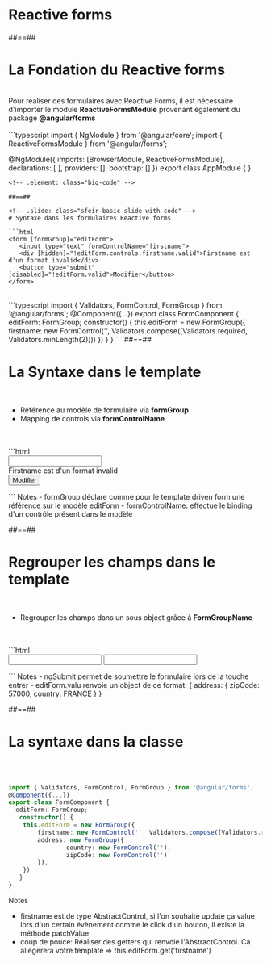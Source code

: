 <!-- .slide: class="sfeir-bg-white-5" -->
# Reactive forms

##==##

<!-- .slide: class="sfeir-basic-slide with-code" -->
# La Fondation du Reactive forms
<br>
Pour réaliser des formulaires avec Reactive Forms, il est nécessaire d'importer le module <strong>ReactiveFormsModule</strong> provenant également du package <strong>@angular/forms</strong>
<br><br>
```typescript
import { NgModule } from '@angular/core';
import { ReactiveFormsModule } from '@angular/forms';

@NgModule({
  imports: [BrowserModule, ReactiveFormsModule],
  declarations: [ ],
  providers: [],
  bootstrap: []
})
export class AppModule { }
```
<!-- .element: class="big-code" -->

##==##

<!-- .slide: class="sfeir-basic-slide with-code" -->
# Syntaxe dans les formulaires Reactive forms

```html
<form [formGroup]="editForm">
   <input type="text" formControlName="firstname">
   <div [hidden]="!editForm.controls.firstname.valid">Firstname est d'un format invalid</div> 
   <button type="submit" [disabled]="!editForm.valid">Modifier</button>
</form>
```
<!-- .element: class="big-code" -->
<br>
```typescript
import { Validators, FormControl, FormGroup } from '@angular/forms';
@Component({...})
export class FormComponent {
  editForm: FormGroup;
   constructor() {
    this.editForm = new FormGroup({
        firstname: new FormControl('', Validators.compose([Validators.required, Validators.minLength(2)]))
    })
   }
}
```
<!-- .element: class="big-code" -->
##==##

<!-- .slide: class="sfeir-basic-slide with-code" -->
# La Syntaxe dans le template
<br>
<ul>
    <li>Référence au modèle de formulaire via <strong>formGroup</strong></li>
    <li>Mapping de controls via <strong>formControlName</strong></li>
</ul>
<br><br>
```html
<form [formGroup]="editForm">
   <input type="text" formControlName="firstname">
   <div [hidden]="!editForm.controls.firstname.valid">Firstname est d'un format invalid</div> 
   <button type="submit" [disabled]="!editForm.valid">Modifier</button>
</form>
```
<!-- .element: class="big-code" -->
Notes
- formGroup déclare comme pour le template driven form une référence sur le modèle editForm
- formControlName: effectue le binding d'un contrôle présent dans le modèle

##==##

<!-- .slide: class="sfeir-basic-slide with-code" -->
# Regrouper les champs dans le template
<br>
<ul>
    <li>Regrouper les champs dans un sous object grâce à <strong>FormGroupName</strong></li>
</ul>
<br><br>
```html
<form [formGroup]="editForm" (ngSumit)="submitEditForm(editForm.value)">
    <div [formGroupName]="address">
        <input formControlName="zipCode" type="text" />
        <input formControlName="country" type="text" />
    </div>
</form>
```
<!-- .element: class="big-code" -->
Notes
- ngSubmit permet de soumettre le formulaire lors de la touche entrer
- editForm.valu renvoie un object de ce format: { address: { zipCode: 57000, country: FRANCE } }

##==##

<!-- .slide: class="sfeir-basic-slide with-code" -->
# La syntaxe dans la classe
<br><br>
```typescript
import { Validators, FormControl, FormGroup } from '@angular/forms';
@Component({...})
export class FormComponent {
  editForm: FormGroup;
   constructor() {
    this.editForm = new FormGroup({
        firstname: new FormControl('', Validators.compose([Validators.required, Validators.minLength(2)]))
        address: new FormGroup({
                country: new FormControl(''),
                zipCode: new FormControl('')
        }),
    })
   }
}
```
<!-- .element: class="big-code" -->
Notes
- firstname est de type AbstractControl, si l'on souhaite update ça value lors d'un certain évènement comme le click d'un bouton, il existe la méthode patchValue
- coup de pouce: Réaliser des getters qui renvoie l'AbstractControl. Ca allégerera votre template => this.editForm.get('firstname')
